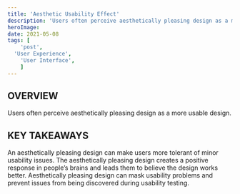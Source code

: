 ```yaml
---
title: 'Aesthetic Usability Effect'
description: 'Users often perceive aesthetically pleasing design as a more usable design'
heroImage:
date: 2021-05-08
tags: [
	'post',
  'User Experience',
	'User Interface',
	]
---
```


## OVERVIEW

Users often perceive aesthetically pleasing design as a more usable design.

## KEY TAKEAWAYS

An aesthetically pleasing design can make users more tolerant of minor usability issues. The aesthetically pleasing design creates a positive response in people’s brains and leads them to believe the design works better. Aesthetically pleasing design can mask usability problems and prevent issues from being discovered during usability testing.
